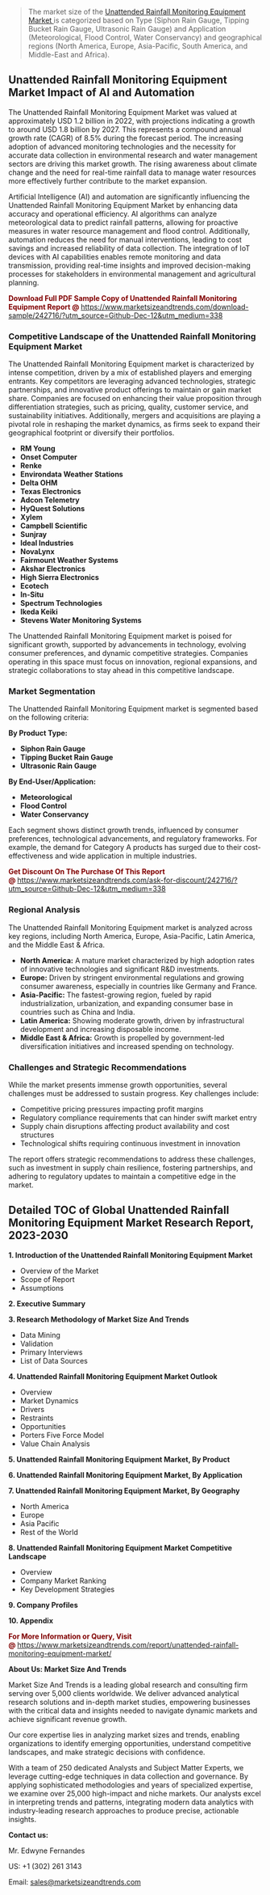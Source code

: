 <blockquote><p>The market size of the <a href="https://www.marketsizeandtrends.com/download-sample/242716/?utm_source=Github-Dec-12&amp;utm_medium=338" target="_blank">Unattended Rainfall Monitoring Equipment Market </a>is categorized based on Type (Siphon Rain Gauge, Tipping Bucket Rain Gauge, Ultrasonic Rain Gauge) and Application (Meteorological, Flood Control, Water Conservancy) and geographical regions (North America, Europe, Asia-Pacific, South America, and Middle-East and Africa).</p></blockquote><p><h2>Unattended Rainfall Monitoring Equipment Market Impact of AI and Automation</h2><p>The Unattended Rainfall Monitoring Equipment Market was valued at approximately USD 1.2 billion in 2022, with projections indicating a growth to around USD 1.8 billion by 2027. This represents a compound annual growth rate (CAGR) of 8.5% during the forecast period. The increasing adoption of advanced monitoring technologies and the necessity for accurate data collection in environmental research and water management sectors are driving this market growth. The rising awareness about climate change and the need for real-time rainfall data to manage water resources more effectively further contribute to the market expansion.</p><p>Artificial Intelligence (AI) and automation are significantly influencing the Unattended Rainfall Monitoring Equipment Market by enhancing data accuracy and operational efficiency. AI algorithms can analyze meteorological data to predict rainfall patterns, allowing for proactive measures in water resource management and flood control. Additionally, automation reduces the need for manual interventions, leading to cost savings and increased reliability of data collection. The integration of IoT devices with AI capabilities enables remote monitoring and data transmission, providing real-time insights and improved decision-making processes for stakeholders in environmental management and agricultural planning.</p></p><p><strong><span style="color: #800000;">Download Full PDF Sample Copy of Unattended Rainfall Monitoring Equipment Report @</span>&nbsp;</strong><a href="https://www.marketsizeandtrends.com/download-sample/242716/?utm_source=Github-Dec-12&amp;utm_medium=338">https://www.marketsizeandtrends.com/download-sample/242716/?utm_source=Github-Dec-12&amp;utm_medium=338</a></p><h3>Competitive Landscape of the Unattended Rainfall Monitoring Equipment Market</h3><p>The Unattended Rainfall Monitoring Equipment market is characterized by intense competition, driven by a mix of established players and emerging entrants. Key competitors are leveraging advanced technologies, strategic partnerships, and innovative product offerings to maintain or gain market share. Companies are focused on enhancing their value proposition through differentiation strategies, such as pricing, quality, customer service, and sustainability initiatives. Additionally, mergers and acquisitions are playing a pivotal role in reshaping the market dynamics, as firms seek to expand their geographical footprint or diversify their portfolios.</p><p><strong><p><ul><li>RM Young </li><li> Onset Computer </li><li> Renke </li><li> Environdata Weather Stations </li><li> Delta OHM </li><li> Texas Electronics </li><li> Adcon Telemetry </li><li> HyQuest Solutions </li><li> Xylem </li><li> Campbell Scientific </li><li> Sunjray </li><li> Ideal Industries </li><li> NovaLynx </li><li> Fairmount Weather Systems </li><li> Akshar Electronics </li><li> High Sierra Electronics </li><li> Ecotech </li><li> In-Situ </li><li> Spectrum Technologies </li><li> Ikeda Keiki </li><li> Stevens Water Monitoring Systems</p></li></ul></p></strong></p><p>The Unattended Rainfall Monitoring Equipment market is poised for significant growth, supported by advancements in technology, evolving consumer preferences, and dynamic competitive strategies. Companies operating in this space must focus on innovation, regional expansions, and strategic collaborations to stay ahead in this competitive landscape.</p><h3>Market Segmentation</h3><p>The Unattended Rainfall Monitoring Equipment market is segmented based on the following criteria:</p><p><strong>By Product Type:</strong></p><p><strong><p><ul><li>Siphon Rain Gauge </li><li> Tipping Bucket Rain Gauge </li><li> Ultrasonic Rain Gauge</p></li></ul></p></strong></p><p><strong>By End-User/Application:</strong></p><p><strong><p><ul><li>Meteorological </li><li> Flood Control </li><li> Water Conservancy</p></li></ul></p></strong></p><p>Each segment shows distinct growth trends, influenced by consumer preferences, technological advancements, and regulatory frameworks. For example, the demand for Category A products has surged due to their cost-effectiveness and wide application in multiple industries.</p><p><strong><span style="color: #800000;">Get Discount On The Purchase Of This Report @&nbsp;</span></strong><a href="https://www.marketsizeandtrends.com/ask-for-discount/242716/?utm_source=Github-Dec-12&amp;utm_medium=338">https://www.marketsizeandtrends.com/ask-for-discount/242716/?utm_source=Github-Dec-12&amp;utm_medium=338</a></p><h3>Regional Analysis</h3><p>The Unattended Rainfall Monitoring Equipment market is analyzed across key regions, including North America, Europe, Asia-Pacific, Latin America, and the Middle East &amp; Africa.</p><ul><li><strong>North America:</strong> A mature market characterized by high adoption rates of innovative technologies and significant R&amp;D investments.</li><li><strong>Europe:</strong> Driven by stringent environmental regulations and growing consumer awareness, especially in countries like Germany and France.</li><li><strong>Asia-Pacific:</strong> The fastest-growing region, fueled by rapid industrialization, urbanization, and expanding consumer base in countries such as China and India.</li><li><strong>Latin America:</strong> Showing moderate growth, driven by infrastructural development and increasing disposable income.</li><li><strong>Middle East &amp; Africa:</strong> Growth is propelled by government-led diversification initiatives and increased spending on technology.</li></ul><h3>Challenges and Strategic Recommendations</h3><p>While the market presents immense growth opportunities, several challenges must be addressed to sustain progress. Key challenges include:</p><ul><li>Competitive pricing pressures impacting profit margins</li><li>Regulatory compliance requirements that can hinder swift market entry</li><li>Supply chain disruptions affecting product availability and cost structures</li><li>Technological shifts requiring continuous investment in innovation</li></ul><p>The report offers strategic recommendations to address these challenges, such as investment in supply chain resilience, fostering partnerships, and adhering to regulatory updates to maintain a competitive edge in the market.</p><h2>Detailed TOC of Global Unattended Rainfall Monitoring Equipment Market Research Report, 2023-2030</h2><p><strong>1. Introduction of the Unattended Rainfall Monitoring Equipment Market</strong></p><ul><li>Overview of the Market</li><li>Scope of Report</li><li>Assumptions&nbsp;</li></ul><p><strong>2. Executive Summary</strong></p><p><strong>3. Research Methodology of <strong>Market Size And Trends</strong></strong></p><ul><li>Data Mining</li><li>Validation</li><li>Primary Interviews</li><li>List of Data Sources&nbsp;</li></ul><p><strong>4. Unattended Rainfall Monitoring Equipment Market Outlook</strong></p><ul><li>Overview</li><li>Market Dynamics</li><li>Drivers</li><li>Restraints</li><li>Opportunities</li><li>Porters Five Force Model</li><li>Value Chain Analysis&nbsp;</li></ul><p><strong>5. Unattended Rainfall Monitoring Equipment Market, By Product</strong></p><p><strong>6. Unattended Rainfall Monitoring Equipment Market, By Application</strong></p><p><strong>7. Unattended Rainfall Monitoring Equipment Market, By Geography</strong></p><ul><li>North America</li><li>Europe</li><li>Asia Pacific</li><li>Rest of the World&nbsp;</li></ul><p><strong>8. Unattended Rainfall Monitoring Equipment Market Competitive Landscape</strong></p><ul><li>Overview</li><li>Company Market Ranking</li><li>Key Development Strategies&nbsp;</li></ul><p><strong>9. Company Profiles</strong></p><p><strong>10. Appendix</strong></p><p><strong><span style="color: #800000;">For More Information or Query, Visit @&nbsp;</span></strong><a href="https://www.marketsizeandtrends.com/report/unattended-rainfall-monitoring-equipment-market/">https://www.marketsizeandtrends.com/report/unattended-rainfall-monitoring-equipment-market/</a></p><p></p><p><strong>About Us:&nbsp;Market Size And Trends</strong></p><p>Market Size And Trends&nbsp;is a leading global research and consulting firm serving over 5,000 clients worldwide. We deliver advanced analytical research solutions and in-depth market studies, empowering businesses with the critical data and insights needed to navigate dynamic markets and achieve significant revenue growth.</p><p>Our core expertise lies in analyzing market sizes and trends, enabling organizations to identify emerging opportunities, understand competitive landscapes, and make strategic decisions with confidence.</p><p>With a team of 250 dedicated Analysts and Subject Matter Experts, we leverage cutting-edge techniques in data collection and governance. By applying sophisticated methodologies and years of specialized expertise, we examine over 25,000 high-impact and niche markets. Our analysts excel in interpreting trends and patterns, integrating modern data analytics with industry-leading research approaches to produce precise, actionable insights.</p><p><strong>Contact us:</strong></p><p>Mr. Edwyne Fernandes</p><p>US: +1 (302) 261 3143</p><p>Email: <a href="mailto:sales@marketsizeandtrends.com">sales@marketsizeandtrends.com</a>&nbsp;</p>
